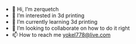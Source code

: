 - 👋 Hi, I’m zerquetch
- 👀 I’m interested in 3d printing
- 🌱 I’m currently learning 3d printing
- 💞️ I’m looking to collaborate on how to do it right
- 📫 How to reach me yokel778@live.com

<!---
zerquetch/zerquetch is a ✨ special ✨ repository because its `README.md` (this file) appears on your GitHub profile.
You can click the Preview link to take a look at your changes.
--->
